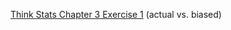 [Think Stats Chapter 3 Exercise 1](http://greenteapress.com/thinkstats2/html/thinkstats2004.html#toc31) (actual vs. biased)

